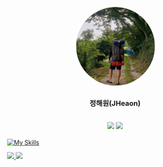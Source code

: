 <div>
  <div align="center">

  
  
  <img src="img/travel.jpg" style="width: 200px; border-radius: 50%; ">

  ### 정해원(JHeaon)

  <a href="https://blog.naver.com/j3heawon"><img src="https://img.shields.io/badge/JHeaon-3DDC84?style=badge&logo=Naver&logoColor=white"/></a> <a href="https://jheaon.tistory.com/"><img src="https://img.shields.io/badge/Jheaon-E5511E?style=badge&logo=Tistory&logoColor=white"/></a>
  ---
    
</div>
</div>

<div>



[![My Skills](https://skillicons.dev/icons?i=c,cs,py,java,js,html,css,tailwind,qt,unity,react,django,docker,aws,figma)](https://skillicons.dev)


<a href="https://github.com/anuraghazra/github-readme-stats">
        <img src="https://github-readme-stats-git-masterrstaa-rickstaa.vercel.app/api/top-langs/?username=JHeaon&layout=compact&theme=calm" width=42% />
</a>
<a href="https://github.com/devpla/github-stats-transparent">
        <img src="https://github-readme-stats-git-masterrstaa-rickstaa.vercel.app/api?username=JHeaon&show_icons=true&theme=calm" width=55% />
</a>
